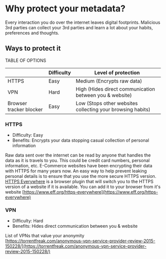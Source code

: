 ---
---

# Why protect your metadata?
Every interaction you do over the internet leaves digital footprints. Malicious 3rd parties can collect your 3rd parties and learn a lot about your habits, preferences and thoughts.

## Ways to protect it

TABLE OF OPTIONS

|				| Difficulty	| Level of protection	|
| ------------- | ------------- | --------------------- |
| HTTPS      	| Easy			| Medium (Encrypts raw data) |
| VPN			| Hard			| High (Hides direct communication between you & website) |
| Browser tracker blocker | Easy 		| Low (Stops other websites collecting your browsing habits) |

### HTTPS
* Difficulty: Easy
* Benefits: Encrypts your data stopping casual collection of personal information

Raw data sent over the internet can be read by anyone that handles the data as it is travels to you. This could be credit card numbers, personal information, etc.
E-Commerce websites have been encrypting their data with HTTPS for many years now. An easy way to help prevent leaking personal details is to ensure that you use the more secure HTTPS version. [HTTPS Everywhere](https://www.eff.org/https-everywhere) is a browser plugin that will switch you to the HTTPS version of a website if it is available. You can add it to your browser from it's website [https://www.eff.org/https-everywhere](https://www.eff.org/https-everywhere)

### VPN
* Difficulty: Hard
* Benefits: Hides direct communication between you & website

List of VPNs that value your anonymity [https://torrentfreak.com/anonymous-vpn-service-provider-review-2015-150228/](https://torrentfreak.com/anonymous-vpn-service-provider-review-2015-150228/)
